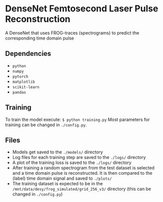 # DenseNet Femtosecond Laser Pulse Reconstruction
A DenseNet that uses FROG-traces (spectrograms) to predict the corresponding time domain pulse

## Dependencies
- `python`
- `numpy`
- `pytorch`
- `matplotlib`
- `scikit-learn`
- `pandas`

## Training
To train the model execute:
```$ python training.py```
Most parameters for training can be changed in `./config.py`.

## Files
- Models get saved to the `./models/` directory
- Log files for each training step are saved to the `./logs/` directory
- A plot of the training loss is saved to the `./logs/` directory
- After training a random spectrogram from the test dataset is selected and a time domain pulse is reconstructed. It is then compared to the (label) time domain signal and saved to `./plots/`
- The training dataset is expected to be in the `/mnt/data/desy/frog_simulated/grid_256_v3/` directory (this can be changed in `./config.py`)
